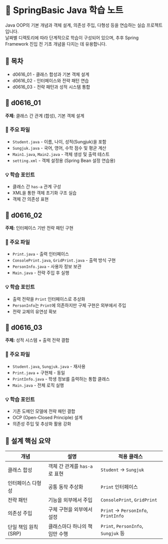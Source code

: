 # 📘 SpringBasic Java 학습 노트

Java OOP의 기본 개념과 객체 설계, 의존성 주입, 다형성 등을 연습하는 실습 프로젝트입니다.  
날짜별 디렉토리에 따라 단계적으로 학습이 구성되어 있으며, 추후 Spring Framework 진입 전 기초 개념을 다지는 데 유용합니다.


## 📑 목차

- d0616_01 - 클래스 합성과 기본 객체 설계
- d0616_02 - 인터페이스와 전략 패턴 연습
- d0616_03 - 전략 패턴과 성적 시스템 통합

## 📌 d0616_01

**주제:** 클래스 간 관계 (합성), 기본 객체 설계

### 📁 주요 파일

- `Student.java` - 이름, 나이, 성적(Sungjuk)을 포함
- `Sungjuk.java` - 국어, 영어, 수학 점수 및 평균 계산
- `Main1.java`, `Main2.java` - 객체 생성 및 출력 테스트
- `setting.xml` - 객체 설정용 (Spring Bean 설정 연습용)

### 💡 학습 포인트

- 클래스 간 `has-a` 관계 구성
- XML을 통한 객체 초기화 구조 실습
- 객체 간 의존성 표현


## 📌 d0616_02

**주제:** 인터페이스 기반 전략 패턴 구현

### 📁 주요 파일

- `Print.java` - 출력 인터페이스
- `ConsolePrint.java`, `GridPrint.java` - 출력 방식 구현
- `PersonInfo.java` - 사용자 정보 보관
- `Main.java` - 전략 주입 후 실행

### 💡 학습 포인트

- 출력 전략을 `Print` 인터페이스로 추상화
- `PersonInfo`는 `Print`에 의존하지만 구체 구현은 외부에서 주입
- 전략 교체의 유연성 확보


## 📌 d0616_03

**주제:** 성적 시스템 + 출력 전략 결합

### 📁 주요 파일

- `Student.java`, `Sungjuk.java` - 재사용
- `Print.java` + 구현체 - 동일
- `PrintInfo.java` - 학생 정보를 출력하는 통합 클래스
- `Main.java` - 전체 로직 실행

### 💡 학습 포인트

- 기존 도메인 모델에 전략 패턴 결합
- OCP (Open-Closed Principle) 설계
- 의존성 주입 및 추상화 활용 강화


## 🧠 설계 핵심 요약

| 개념 | 설명 | 적용 클래스 |
|------|------|--------------|
| 클래스 합성 | 객체 간 관계를 `has-a`로 표현 | `Student` → `Sungjuk` |
| 인터페이스 다형성 | 공통 동작 추상화 | `Print` 인터페이스 |
| 전략 패턴 | 기능을 외부에서 주입 | `ConsolePrint`, `GridPrint` |
| 의존성 주입 | 구체 구현을 외부에서 설정 | `Print` → `PersonInfo`, `PrintInfo` |
| 단일 책임 원칙 (SRP) | 클래스마다 하나의 책임만 수행 | `Print`, `PersonInfo`, `Sungjuk` 등 |
